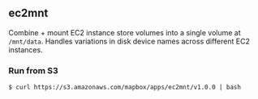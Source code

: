 ec2mnt
------
Combine + mount EC2 instance store volumes into a single volume at `/mnt/data`. Handles variations in disk device names across different EC2 instances.

### Run from S3

```
$ curl https://s3.amazonaws.com/mapbox/apps/ec2mnt/v1.0.0 | bash
```

